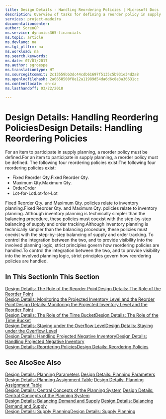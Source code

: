 ```yaml
---
title: Design Details - Handling Reordering Policies | Microsoft Docs
description: Overview of tasks for defining a reorder policy in supply planning.
services: project-madeira
documentationcenter: 
author: SorenGP
ms.service: dynamics365-financials
ms.topic: article
ms.devlang: na
ms.tgt_pltfrm: na
ms.workload: na
ms.search.keywords: 
ms.date: 07/01/2017
ms.author: sgroespe
ms.translationtype: HT
ms.sourcegitcommit: 2c13559bb3dc44cdb61697f5135c5b931e34d2a8
ms.openlocfilehash: 2a6658508f8e12a11989d54da6d6c8e3a36631cc
ms.contentlocale: en-ca
ms.lasthandoff: 03/22/2018

---
```

# <a name="design-details-handling-reordering-policies"></a><span data-ttu-id="67ec6-103">Design Details: Handling Reordering Policies</span><span class="sxs-lookup"><span data-stu-id="67ec6-103">Design Details: Handling Reordering Policies</span></span>
<span data-ttu-id="67ec6-104">For an item to participate in supply planning, a reorder policy must be defined.</span><span class="sxs-lookup"><span data-stu-id="67ec6-104">For an item to participate in supply planning, a reorder policy must be defined.</span></span> <span data-ttu-id="67ec6-105">The following four reordering policies exist:</span><span class="sxs-lookup"><span data-stu-id="67ec6-105">The following four reordering policies exist:</span></span>  
  
* <span data-ttu-id="67ec6-106">Fixed Reorder Qty.</span><span class="sxs-lookup"><span data-stu-id="67ec6-106">Fixed Reorder Qty.</span></span>  
* <span data-ttu-id="67ec6-107">Maximum Qty.</span><span class="sxs-lookup"><span data-stu-id="67ec6-107">Maximum Qty.</span></span>  
* <span data-ttu-id="67ec6-108">Order</span><span class="sxs-lookup"><span data-stu-id="67ec6-108">Order</span></span>  
* <span data-ttu-id="67ec6-109">Lot-for-Lot</span><span class="sxs-lookup"><span data-stu-id="67ec6-109">Lot-for-Lot</span></span>  
  
<span data-ttu-id="67ec6-110">Fixed Reorder Qty. and Maximum Qty. policies relate to inventory planning.</span><span class="sxs-lookup"><span data-stu-id="67ec6-110">Fixed Reorder Qty. and Maximum Qty. policies relate to inventory planning.</span></span> <span data-ttu-id="67ec6-111">Although inventory planning is technically simpler than the balancing procedure, these policies must coexist with the step-by-step balancing of supply and order tracking.</span><span class="sxs-lookup"><span data-stu-id="67ec6-111">Although inventory planning is technically simpler than the balancing procedure, these policies must coexist with the step-by-step balancing of supply and order tracking.</span></span> <span data-ttu-id="67ec6-112">To control the integration between the two, and to provide visibility into the involved planning logic, strict principles govern how reordering policies are handled.</span><span class="sxs-lookup"><span data-stu-id="67ec6-112">To control the integration between the two, and to provide visibility into the involved planning logic, strict principles govern how reordering policies are handled.</span></span>  
  
## <a name="in-this-section"></a><span data-ttu-id="67ec6-113">In This Section</span><span class="sxs-lookup"><span data-stu-id="67ec6-113">In This Section</span></span>  
[<span data-ttu-id="67ec6-114">Design Details: The Role of the Reorder Point</span><span class="sxs-lookup"><span data-stu-id="67ec6-114">Design Details: The Role of the Reorder Point</span></span>](design-details-the-role-of-the-reorder-point.md)  
[<span data-ttu-id="67ec6-115">Design Details: Monitoring the Projected Inventory Level and the Reorder Point</span><span class="sxs-lookup"><span data-stu-id="67ec6-115">Design Details: Monitoring the Projected Inventory Level and the Reorder Point</span></span>](design-details-monitoring-the-projected-inventory-level-and-the-reorder-point.md)  
[<span data-ttu-id="67ec6-116">Design Details: The Role of the Time Bucket</span><span class="sxs-lookup"><span data-stu-id="67ec6-116">Design Details: The Role of the Time Bucket</span></span>](design-details-the-role-of-the-time-bucket.md)  
[<span data-ttu-id="67ec6-117">Design Details: Staying under the Overflow Level</span><span class="sxs-lookup"><span data-stu-id="67ec6-117">Design Details: Staying under the Overflow Level</span></span>](design-details-staying-under-the-overflow-level.md)  
[<span data-ttu-id="67ec6-118">Design Details: Handling Projected Negative Inventory</span><span class="sxs-lookup"><span data-stu-id="67ec6-118">Design Details: Handling Projected Negative Inventory</span></span>](design-details-handling-projected-negative-inventory.md)  
[<span data-ttu-id="67ec6-119">Design Details: Reordering Policies</span><span class="sxs-lookup"><span data-stu-id="67ec6-119">Design Details: Reordering Policies</span></span>](design-details-reordering-policies.md)  
  
## <a name="see-also"></a><span data-ttu-id="67ec6-120">See Also</span><span class="sxs-lookup"><span data-stu-id="67ec6-120">See Also</span></span>  
<span data-ttu-id="67ec6-121">[Design Details: Planning Parameters](design-details-planning-parameters.md) </span><span class="sxs-lookup"><span data-stu-id="67ec6-121">[Design Details: Planning Parameters](design-details-planning-parameters.md) </span></span>  
<span data-ttu-id="67ec6-122">[Design Details: Planning Assignment Table](design-details-planning-assignment-table.md) </span><span class="sxs-lookup"><span data-stu-id="67ec6-122">[Design Details: Planning Assignment Table](design-details-planning-assignment-table.md) </span></span>  
<span data-ttu-id="67ec6-123">[Design Details: Central Concepts of the Planning System](design-details-central-concepts-of-the-planning-system.md) </span><span class="sxs-lookup"><span data-stu-id="67ec6-123">[Design Details: Central Concepts of the Planning System](design-details-central-concepts-of-the-planning-system.md) </span></span>  
<span data-ttu-id="67ec6-124">[Design Details: Balancing Demand and Supply](design-details-balancing-demand-and-supply.md) </span><span class="sxs-lookup"><span data-stu-id="67ec6-124">[Design Details: Balancing Demand and Supply](design-details-balancing-demand-and-supply.md) </span></span>  
[<span data-ttu-id="67ec6-125">Design Details: Supply Planning</span><span class="sxs-lookup"><span data-stu-id="67ec6-125">Design Details: Supply Planning</span></span>](design-details-supply-planning.md)
